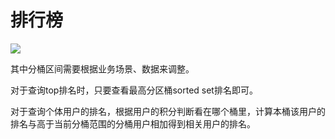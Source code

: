 # 排行榜

![](/uploads/upload_a58c24db690782a45f1206f873a10876.png)

其中分桶区间需要根据业务场景、数据来调整。

对于查询top排名时，只要查看最高分区桶sorted set排名即可。

对于查询个体用户的排名，根据用户的积分判断看在哪个桶里，计算本桶该用户的排名与高于当前分桶范围的分桶用户相加得到相关用户的排名。
